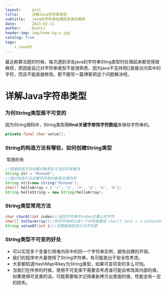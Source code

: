 ```yaml
---
layout:     post
title:      详解Java字符串类型
subtitle:   java的字符串处理起来真的麻烦
date:       2021-02-11
author:     QuanLi
header-img: img/home-bg-o.jpg
catalog: true
tags:
    - JavaSE
---
```


​	最近刷算法题的时候，每次遇到涉及java的字符串Sting类型时处理起来都觉得很麻烦，原因是自己对字符串类型不是很熟悉，因为java不支持用[]直接访问其中的字符，而且不能直接修改。那干脆写一篇博客把这个问题解决吧。

# 详解Java字符串类型

### 为何String类型是不可变的

​	因为String源码中，String类型用**final关键字修饰字符数组**来保存字符串的。

~~~Java
private final char value[];
~~~

### String的构造方法有哪些，如何创建String类型

​	常用的有

~~~Java
//直接赋值方式创建对象是在方法区的常量池
String str = "Runoob";
//通过构造方法创建字符串对象是在堆内存
String str2=new string("Runoob");
char[] helloArray = { 'r', 'u', 'n', 'o', 'o', 'b'};
String helloString = new String(helloArray); 

~~~

### String类型常用方法

~~~Java
char charAt(int index)//返回字符串中index位置上的字符
char[] toCharArray()//将字符串转化成一个字符串数组 char[] test = s.toCharArray()
String valueOf(int i)//将整数类型转化为字符串
~~~

### String类型不可变的好处

- 可以实现多个变量引用堆内存中的同一个字符串实例，避免创建的开销。
- 我们的程序中大量使用了String字符串，有可能是出于安全性考虑。
- 大家都知道HashMap中key为String类型，如果可变将变的多么可怕。
- 当我们在传参的时候，使用不可变类不需要去考虑谁可能会修改其内部的值，如果使用可变类的话，可能需要每次记得重新拷贝出里面的值，性能会有一定的损失。

